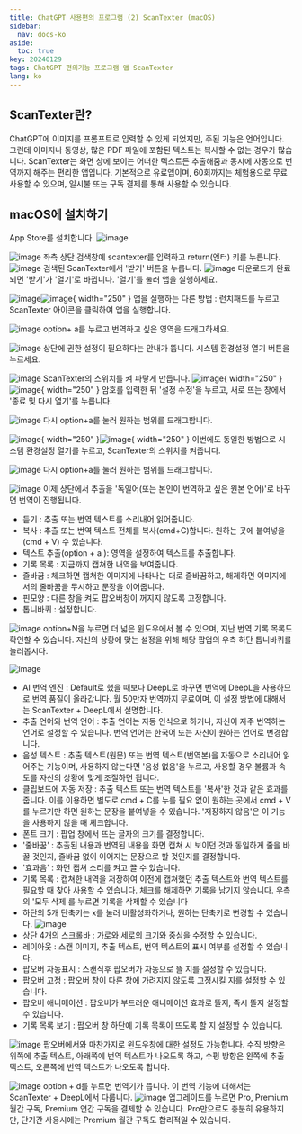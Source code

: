 ```yaml
---
title: ChatGPT 사용편의 프로그램 (2) ScanTexter (macOS)
sidebar:
  nav: docs-ko
aside:
  toc: true
key: 20240129
tags: ChatGPT 편의기능 프로그램 앱 ScanTexter
lang: ko
---
```


## ScanTexter란?
ChatGPT에 이미지를 프롬프트로 입력할 수 있게 되었지만, 주된 기능은 언어입니다. 그런데 이미지나 동영상, 많은 PDF 파일에 포함된 텍스트는 복사할 수 없는 경우가 많습니다. ScanTexter는 화면 상에 보이는 어떠한 텍스트든 추출해줌과 동시에 자동으로 번역까지 해주는 편리한 앱입니다. 기본적으로 유료앱이며, 60회까지는 체험용으로 무료 사용할 수 있으며, 일시불 또는 구독 결제를 통해 사용할 수 있습니다.

## macOS에 설치하기
App Store를 설치합니다.
![image](/assets/img/2024-01-29-2024-01-29-ScanTexter/스크린샷-2024-01-14-오전-12.10.37.png)

![image](/assets/img/2024-01-29-2024-01-29-ScanTexter/스크린샷-2024-01-14-오전-12.12.07.png)
좌측 상단 검색창에 scantexter를 입력하고 return(엔터) 키를 누릅니다.
![image](/assets/img/2024-01-29-2024-01-29-ScanTexter/스크린샷-2024-01-14-오전-12.18.52.png)
검색된 ScanTexter에서 '받기' 버튼을 누릅니다.
![image](/assets/img/2024-01-29-2024-01-29-ScanTexter/스크린샷-2024-01-14-오전-12.17.07.png)
다운로드가 완료되면 '받기'가 '열기'로 바뀝니다.  '열기'를 눌러 앱을 실행하세요.

![image](/assets/img/2024-01-29-2024-01-29-ScanTexter/스크린샷-2024-01-14-오전-12.21.20.png)![image](/assets/img/2024-01-29-2024-01-29-ScanTexter/스크린샷-2024-01-14-오전-12.21.44.png){ width="250" }
앱을 실행하는 다른 방법 : 런치패드를 누르고 ScanTexter 아이콘을 클릭하여 앱을 실행합니다.

![image](/assets/img/2024-01-29-2024-01-29-ScanTexter/스크린샷-2024-01-14-오전-12.23.47.png)
option+ a를 누르고 번역하고 싶은 영역을 드래그하세요.

![image](/assets/img/2024-01-29-2024-01-29-ScanTexter/스크린샷-2024-01-14-오전-12.24.18.png)
상단에 권한 설정이 필요하다는 안내가 뜹니다. 시스템 환경설정 열기 버튼을 누르세요.

![image](/assets/img/2024-01-29-2024-01-29-ScanTexter/스크린샷-2024-01-14-오전-12.24.57.png)
ScanTexter의 스위치를 켜 파랗게 만듭니다.
![image](/assets/img/2024-01-29-2024-01-29-ScanTexter/스크린샷-2024-01-14-오전-12.25.25.png){ width="250" }![image](/assets/img/2024-01-29-2024-01-29-ScanTexter/스크린샷-2024-01-14-오전-12.25.46.png){ width="250" }
암호를 입력한 뒤 '설정 수정'을 누르고, 새로 뜨는 창에서 '종료 및 다시 열기'를 누릅니다.

![image](/assets/img/2024-01-29-2024-01-29-ScanTexter/스크린샷-2024-01-14-오전-12.35.08.png)
다시 option+a를 눌러 원하는 범위를 드래그합니다.

![image](/assets/img/2024-01-29-2024-01-29-ScanTexter/스크린샷-2024-01-14-오전-12.36.37.png){ width="250" }![image](/assets/img/2024-01-29-2024-01-29-ScanTexter/스크린샷-2024-01-14-오전-12.37.50.png){ width="250" }
이번에도 동일한 방법으로 시스템 환경설정 열기를 누르고, ScanTexter의 스위치를 켜줍니다.

![image](/assets/img/2024-01-29-2024-01-29-ScanTexter/스크린샷-2024-01-14-오전-12.35.08.png)
다시 option+a를 눌러 원하는 범위를 드래그합니다.

![image](/assets/img/2024-01-29-2024-01-29-ScanTexter/스크린샷-2024-01-14-오전-12.39.56.png)
이제 상단에서 추출을 '독일어(또는 본인이 번역하고 싶은 원본 언어)'로 바꾸면 번역이 진행됩니다.
* 듣기 : 추출 또는 번역 텍스트를 소리내어 읽어줍니다.
* 복사 : 추출 또는 번역 텍스트 전체를 복사(cmd+C)합니다. 원하는 곳에 붙여넣을(cmd + V) 수 있습니다.
* 텍스트 추출(option + a ): 영역을 설정하여 텍스트를 추출합니다.
* 기록 목록 : 지금까지 캡쳐한 내역을 보여줍니다.
* 줄바꿈 : 체크하면 캡쳐한 이미지에 나타나는 대로 줄바꿈하고, 해제하면 이미지에서의 줄바꿈을 무시하고 문장을 이어줍니다.
* 핀모양 : 다른 창을 켜도 팝오버창이 꺼지지 않도록 고정합니다.
* 톱니바퀴 : 설정합니다.

![image](/assets/img/2024-01-29-2024-01-29-ScanTexter/스크린샷-2024-01-14-오후-3.46.14.png)
option+N을 누르면 더 넓은 윈도우에서 볼 수 있으며, 지난 번역 기록 목록도 확인할 수 있습니다. 자신의 상황에 맞는 설정을 위해 해당 팝업의 우측 하단 톱니바퀴를 눌러봅시다.

![image](/assets/img/2024-01-29-2024-01-29-ScanTexter/스크린샷-2024-01-14-오전-12.41.09.png)
* AI 번역 엔진 : Default로 했을 때보다 DeepL로 바꾸면 번역에 DeepL을 사용하므로 번역 품질이 올라갑니다. 월 50만자 번역까지 무료이며, 이 설정 방법에 대해서는 ScanTexter + DeepL에서 설명합니다.
* 추출 언어와 번역 언어 : 추출 언어는 자동 인식으로 하거나, 자신이 자주 번역하는 언어로 설정할 수 있습니다. 번역 언어는 한국어 또는 자신이 원하는 언어로 변경합니다.
* 음성 텍스트 : 추출 텍스트(원문) 또는 번역 텍스트(번역본)을 자동으로 소리내어 읽어주는 기능이며, 사용하지 않는다면 '음성 없음'을 누르고, 사용할 경우 볼륨과 속도를 자신의 상황에 맞게 조절하면 됩니다.
* 클립보드에 자동 저장 : 추출 텍스트 또는 번역 텍스트를 '복사'한 것과 같은 효과를 줍니다. 이를 이용하면 별도로 cmd + C를 누를 필요 없이 원하는 곳에서 cmd + V를 누르기만 하면 원하는 문장을 붙여넣을 수 있습니다. '저장하지 않음'은 이 기능을 사용하지 않을 때 체크합니다.
* 폰트 크기 : 팝업 창에서 뜨는 글자의 크기를 결정합니다.
* '줄바꿈' : 추출된 내용과 번역된 내용을 화면 캡쳐 시 보이던 것과 동일하게 줄을 바꿀 것인지, 줄바꿈 없이 이어지는 문장으로 할 것인지를 결정합니다.
* '효과음' : 화면 캡쳐 소리를 켜고 끌 수 있습니다.
* 기록 목록 : 캡쳐한 내역을 저장하여 이전에 캡쳐했던 추출 텍스트와 번역 텍스트를 필요할 때 찾아 사용할 수 있습니다. 체크를 해제하면 기록을 남기지 않습니다. 우측의 '모두 삭제'를 누르면 기록을 삭제할 수 있습니다
* 하단의 5개 단축키는 x를 눌러 비활성화하거나, 원하는 단축키로 변경할 수 있습니다.
![image](/assets/img/2024-01-29-2024-01-29-ScanTexter/스크린샷-2024-01-14-오후-3.42.15.png)
* 상단 4개의 스크롤바 : 가로와 세로의 크기와 중심을 수정할 수 있습니다.
* 레이아웃 : 스캔 이미지, 추출 텍스트, 번역 텍스트의 표시 여부를 설정할 수 있습니다.
* 팝오버 자동표시 : 스캔직후 팝오버가 자동으로 뜰 지를 설정할 수 있습니다.
* 팝오버 고정 : 팝오버 창이 다른 창에 가려지지 않도록 고정시킬 지를 설정할 수 있습니다.
* 팝오버 애니메이션 : 팝오버가 부드러운 애니메이션 효과로 뜰지, 즉시 뜰지 설정할 수 있습니다.
* 기록 목록 보기 : 팝오버 창 하단에 기록 목록이 뜨도록 할 지 설정할 수 있습니다.

![image](/assets/img/2024-01-29-2024-01-29-ScanTexter/스크린샷-2024-01-14-오후-3.45.05.png)
팝오버에서와 마찬가지로 윈도우창에 대한 설정도 가능합니다. 수직 방향은 위쪽에 추출 텍스트, 아래쪽에 번역 텍스트가 나오도록 하고, 수평 방향은 왼쪽에 추출 텍스트, 오른쪽에 번역 텍스트가 나오도록 합니다.

![image](/assets/img/2024-01-29-2024-01-29-ScanTexter/스크린샷-2024-01-14-오후-4.13.14.png)
option + d를 누르면 번역기가 뜹니다. 이 번역 기능에 대해서는 ScanTexter + DeepL에서 다룹니다.
![image](/assets/img/2024-01-29-2024-01-29-ScanTexter/스크린샷-2024-01-14-오후-4.53.59.png)
업그레이드를 누르면 Pro, Premium 월간 구독, Premium 연간 구독을 결제할 수 있습니다. Pro만으로도 충분히 유용하지만, 단기간 사용시에는 Premium 월간 구독도 합리적일 수 있습니다.